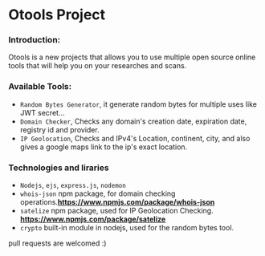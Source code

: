 <h1>Otools Project</h1>

<h3>Introduction:</h3>

Otools is a new projects that allows you to use multiple open source online tools that will help you on your researches and scans.


<h3>Available Tools:</h3>

* `Random Bytes Generator`, it generate random bytes for multiple uses like JWT secret...
* `Domain Checker`, Checks any domain's creation date, expiration date, registry id and provider.
* `IP Geolocation`, Checks and IPv4's Location, continent, city, and also gives a google maps link to the ip's exact location.


<h3>Technologies and liraries</h3>

* `Nodejs`, `ejs`, `express.js`, `nodemon`
* `whois-json` npm package, for domain checking operations.**https://www.npmjs.com/package/whois-json** 
* `satelize` npm package, used for IP Geolocation Checking. **https://www.npmjs.com/package/satelize**
* `crypto` built-in module in nodejs, used for the random bytes tool.

pull requests are welcomed :)
